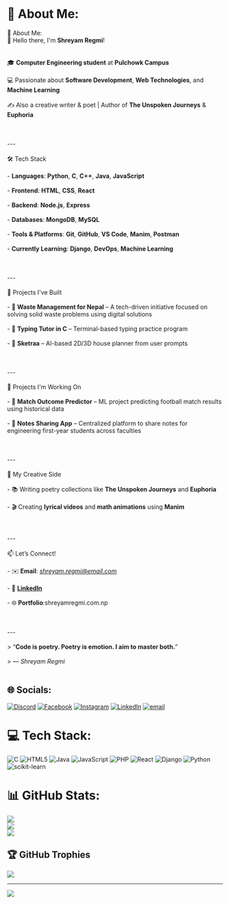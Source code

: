 # 💫 About Me:
💫 About Me:<br>👋 Hello there, I'm **Shreyam Regmi**!<br><br><br>🎓 **Computer Engineering student** at **Pulchowk Campus**  <br><br>💻 Passionate about **Software Development**, **Web Technologies**, and **Machine Learning**  <br><br>✍️ Also a creative writer & poet | Author of **The Unspoken Journeys** & **Euphoria**<br><br><br><br>---<br><br>🛠️ Tech Stack<br><br>- **Languages**: **Python**, **C**, **C++**, **Java**, **JavaScript**  <br><br>- **Frontend**: **HTML**, **CSS**, **React**  <br><br>- **Backend**: **Node.js**, **Express**  <br><br>- **Databases**: **MongoDB**, **MySQL**  <br><br>- **Tools & Platforms**: **Git**, **GitHub**, **VS Code**, **Manim**, **Postman**  <br><br>- **Currently Learning**: **Django**, **DevOps**, **Machine Learning**<br><br><br><br>---<br><br>📌 Projects I've Built<br><br>- 🌱 **Waste Management for Nepal** – A tech-driven initiative focused on solving solid waste problems using digital solutions  <br><br>- 🎯 **Typing Tutor in C** – Terminal-based typing practice program  <br><br>- 📐 **Sketraa** – AI-based 2D/3D house planner from user prompts<br><br><br><br>---<br><br>🚧 Projects I'm Working On<br><br>- 🧠 **Match Outcome Predictor** – ML project predicting football match results using historical data  <br><br>- 📝 **Notes Sharing App** – Centralized platform to share notes for engineering first-year students across faculties<br><br><br><br>---<br><br>📖 My Creative Side<br><br>- 📚 Writing poetry collections like **The Unspoken Journeys** and **Euphoria**  <br><br>- 🎬 Creating **lyrical videos** and **math animations** using **Manim**<br><br><br><br>---<br><br>📫 Let’s Connect!<br><br>- ✉️ **Email**: *shreyam.regmi@email.com*  <br><br>- 🔗 **[LinkedIn](https://www.linkedin.com/in/shreyam-regmi-6724a6252/)**  <br><br>- 🌐 **Portfolio**:shreyamregmi.com.np<br><br><br><br>---<br><br>> “**Code is poetry. Poetry is emotion. I aim to master both.**”  <br><br>> — *Shreyam Regmi*<br><br>


## 🌐 Socials:
[![Discord](https://img.shields.io/badge/Discord-%237289DA.svg?logo=discord&logoColor=white)](https://discord.gg/nortcele347_9) [![Facebook](https://img.shields.io/badge/Facebook-%231877F2.svg?logo=Facebook&logoColor=white)](https://facebook.com/shreyam.regmi.9) [![Instagram](https://img.shields.io/badge/Instagram-%23E4405F.svg?logo=Instagram&logoColor=white)](https://instagram.com/shreyam_regmi) [![LinkedIn](https://img.shields.io/badge/LinkedIn-%230077B5.svg?logo=linkedin&logoColor=white)](https://linkedin.com/in/shreyam-regmi-6724a6252) [![email](https://img.shields.io/badge/Email-D14836?logo=gmail&logoColor=white)](mailto:shreyamregmi5@gmail.com) 

# 💻 Tech Stack:
![C](https://img.shields.io/badge/c-%2300599C.svg?style=for-the-badge&logo=c&logoColor=white) ![HTML5](https://img.shields.io/badge/html5-%23E34F26.svg?style=for-the-badge&logo=html5&logoColor=white) ![Java](https://img.shields.io/badge/java-%23ED8B00.svg?style=for-the-badge&logo=openjdk&logoColor=white) ![JavaScript](https://img.shields.io/badge/javascript-%23323330.svg?style=for-the-badge&logo=javascript&logoColor=%23F7DF1E) ![PHP](https://img.shields.io/badge/php-%23777BB4.svg?style=for-the-badge&logo=php&logoColor=white) ![React](https://img.shields.io/badge/react-%2320232a.svg?style=for-the-badge&logo=react&logoColor=%2361DAFB) ![Django](https://img.shields.io/badge/django-%23092E20.svg?style=for-the-badge&logo=django&logoColor=white) ![Python](https://img.shields.io/badge/python-3670A0?style=for-the-badge&logo=python&logoColor=ffdd54) ![scikit-learn](https://img.shields.io/badge/scikit--learn-%23F7931E.svg?style=for-the-badge&logo=scikit-learn&logoColor=white)
# 📊 GitHub Stats:
![](https://github-readme-stats.vercel.app/api?username=Nortcele7&theme=dark&hide_border=false&include_all_commits=false&count_private=false)<br/>
![](https://nirzak-streak-stats.vercel.app/?user=Nortcele7&theme=dark&hide_border=false)<br/>
![](https://github-readme-stats.vercel.app/api/top-langs/?username=Nortcele7&theme=dark&hide_border=false&include_all_commits=false&count_private=false&layout=compact)

## 🏆 GitHub Trophies
![](https://github-profile-trophy.vercel.app/?username=Nortcele7&theme=radical&no-frame=false&no-bg=true&margin-w=4)

---
[![](https://visitcount.itsvg.in/api?id=Nortcele7&icon=0&color=0)](https://visitcount.itsvg.in)

<!-- Proudly created with GPRM ( https://gprm.itsvg.in ) -->
